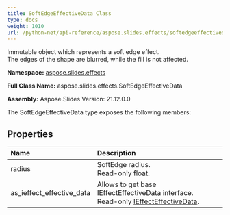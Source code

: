 ```yaml
---
title: SoftEdgeEffectiveData Class
type: docs
weight: 1010
url: /python-net/api-reference/aspose.slides.effects/softedgeeffectivedata/
---
```


Immutable object which represents a soft edge effect. <br/>            The edges of the shape are blurred, while the fill is not affected.

**Namespace:** [aspose.slides.effects](/slides/python-net/api-reference/aspose.slides.effects/)

**Full Class Name:** aspose.slides.effects.SoftEdgeEffectiveData

**Assembly:**  Aspose.Slides Version: 21.12.0.0

The SoftEdgeEffectiveData type exposes the following members:
## **Properties**
|**Name**|**Description**|
| :- | :- |
|radius|SoftEdge radius.<br/>            Read-only float.|
|as_ieffect_effective_data|Allows to get base IEffectEffectiveData interface.<br/>            Read-only [IEffectEffectiveData](/slides/python-net/api-reference/aspose.slides.effects/ieffecteffectivedata/).|
